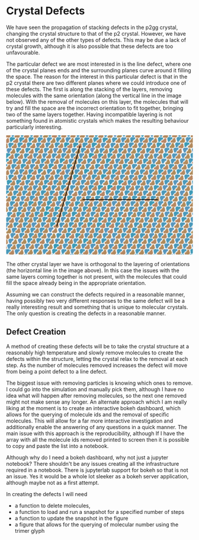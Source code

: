 Crystal Defects
===============

We have seen the propagation of stacking defects in the p2gg crystal, changing the crystal structure
to that of the p2 crystal. However, we have not observed any of the other types of defects. This may
be due a lack of crystal growth, although it is also possible that these defects are too
unfavourable.

The particular defect we are most interested in is the line defect, where one of the crystal planes
ends and the surrounding planes curve around it filling the space. The reason for the interest in
this particular defect is that in the p2 crystal there are two different planes where we could
introduce one of these defects. The first is along the stacking of the layers, removing molecules
with the same orientation (along the vertical line in the image below). With the removal of
molecules on this layer, the molecules that will try and fill the space are the incorrect
orientation to fit together, bringing two of the same layers together. Having incompatible layering
is not something found in atomistic crystals which makes the resulting behaviour particularly
interesting.

![Marking line defects on the p2 crystal](figures/2018-07-24-crystal_defects.png)

The other crystal layer we have is orthogonal to the layering of orientations (the horizontal line
in the image above). In this case the issues with the same layers coming together is not present,
with the molecules that could fill the space already being in the appropriate orientation.

Assuming we can construct the defects required in a reasonable manner, having possibly two very
different responses to the same defect will be a really interesting result and something that is
unique to molecular crystals. The only question is creating the defects in a reasonable manner.

Defect Creation
---------------

A method of creating these defects will be to take the crystal structure at a reasonably high
temperature and slowly remove molecules to create the defects within the structure, letting the
crystal relax to the removal at each step. As the number of molecules removed increases the defect
will move from being a point defect to a line defect.

The biggest issue with removing particles is knowing which ones to remove. I could go into the
simulation and manually pick them, although I have no idea what will happen after removing
molecules, so the next one removed might not make sense any longer. An alternate approach which I am
really liking at the moment is to create an interactive bokeh dashboard, which allows for the
querying of molecule ids and the removal of specific molecules. This will allow for a far more
interactive investigation and additionally enable the answering of any questions in a quick
manner. The main issue with this approach is the reproducibility, although If I have the array with
all the molecule ids removed printed to screen then it is possible to copy and paste the list into a
notebook.

Although why do I need a bokeh dashboard, why not just a jupyter notebook? There shouldn't be any
issues creating all the infrastructure required in a notebook. There is jupyterlab support for bokeh
so that is not an issue. Yes it would be a whole lot sleeker as a bokeh server application, although
maybe not as a first attempt.

In creating the defects I will need 
- a function to delete molecules, 
- a function to load and run a snapshot for a specified number of steps
- a function to update the snapshot in the figure
- a figure that allows for the querying of molecular number using the trimer glyph
